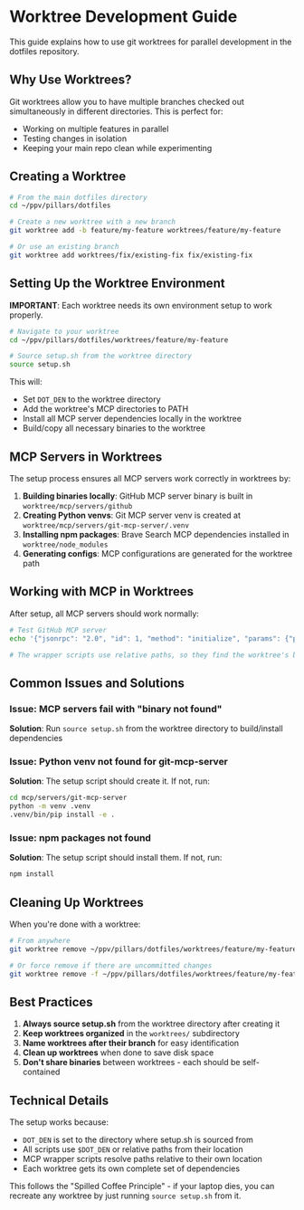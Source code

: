 # Worktree Development Guide

This guide explains how to use git worktrees for parallel development in the dotfiles repository.

## Why Use Worktrees?

Git worktrees allow you to have multiple branches checked out simultaneously in different directories. This is perfect for:
- Working on multiple features in parallel
- Testing changes in isolation
- Keeping your main repo clean while experimenting

## Creating a Worktree

```bash
# From the main dotfiles directory
cd ~/ppv/pillars/dotfiles

# Create a new worktree with a new branch
git worktree add -b feature/my-feature worktrees/feature/my-feature

# Or use an existing branch
git worktree add worktrees/fix/existing-fix fix/existing-fix
```

## Setting Up the Worktree Environment

**IMPORTANT**: Each worktree needs its own environment setup to work properly.

```bash
# Navigate to your worktree
cd ~/ppv/pillars/dotfiles/worktrees/feature/my-feature

# Source setup.sh from the worktree directory
source setup.sh
```

This will:
- Set `DOT_DEN` to the worktree directory
- Add the worktree's MCP directories to PATH
- Install all MCP server dependencies locally in the worktree
- Build/copy all necessary binaries to the worktree

## MCP Servers in Worktrees

The setup process ensures all MCP servers work correctly in worktrees by:

1. **Building binaries locally**: GitHub MCP server binary is built in `worktree/mcp/servers/github`
2. **Creating Python venvs**: Git MCP server venv is created at `worktree/mcp/servers/git-mcp-server/.venv`
3. **Installing npm packages**: Brave Search MCP dependencies installed in `worktree/node_modules`
4. **Generating configs**: MCP configurations are generated for the worktree path

## Working with MCP in Worktrees

After setup, all MCP servers should work normally:

```bash
# Test GitHub MCP server
echo '{"jsonrpc": "2.0", "id": 1, "method": "initialize", "params": {"protocolVersion": "2024-11-05", "capabilities": {}, "clientInfo": {"name": "test", "version": "1.0"}}}' | github-mcp-wrapper.sh

# The wrapper scripts use relative paths, so they find the worktree's binaries
```

## Common Issues and Solutions

### Issue: MCP servers fail with "binary not found"
**Solution**: Run `source setup.sh` from the worktree directory to build/install dependencies

### Issue: Python venv not found for git-mcp-server
**Solution**: The setup script should create it. If not, run:
```bash
cd mcp/servers/git-mcp-server
python -m venv .venv
.venv/bin/pip install -e .
```

### Issue: npm packages not found
**Solution**: The setup script should install them. If not, run:
```bash
npm install
```

## Cleaning Up Worktrees

When you're done with a worktree:

```bash
# From anywhere
git worktree remove ~/ppv/pillars/dotfiles/worktrees/feature/my-feature

# Or force remove if there are uncommitted changes
git worktree remove -f ~/ppv/pillars/dotfiles/worktrees/feature/my-feature
```

## Best Practices

1. **Always source setup.sh** from the worktree directory after creating it
2. **Keep worktrees organized** in the `worktrees/` subdirectory
3. **Name worktrees after their branch** for easy identification
4. **Clean up worktrees** when done to save disk space
5. **Don't share binaries** between worktrees - each should be self-contained

## Technical Details

The setup works because:
- `DOT_DEN` is set to the directory where setup.sh is sourced from
- All scripts use `$DOT_DEN` or relative paths from their location
- MCP wrapper scripts resolve paths relative to their own location
- Each worktree gets its own complete set of dependencies

This follows the "Spilled Coffee Principle" - if your laptop dies, you can recreate any worktree by just running `source setup.sh` from it.